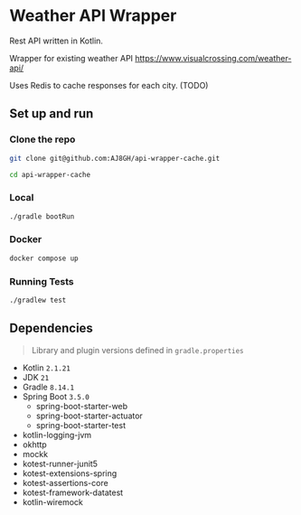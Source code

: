 # Weather API Wrapper

Rest API written in Kotlin.

Wrapper for existing weather API https://www.visualcrossing.com/weather-api/

Uses Redis to cache responses for each city. (TODO)

## Set up and run

### Clone the repo

```sh
git clone git@github.com:AJ8GH/api-wrapper-cache.git

cd api-wrapper-cache
```

### Local

```sh
./gradle bootRun
```

### Docker

```sh
docker compose up
```

### Running Tests

```sh
./gradlew test
```

## Dependencies

> Library and plugin versions defined in `gradle.properties`

- Kotlin `2.1.21`
- JDK `21`
- Gradle `8.14.1`
- Spring Boot `3.5.0`
  - spring-boot-starter-web
  - spring-boot-starter-actuator
  - spring-boot-starter-test
- kotlin-logging-jvm
- okhttp
- mockk
- kotest-runner-junit5
- kotest-extensions-spring
- kotest-assertions-core
- kotest-framework-datatest
- kotlin-wiremock
